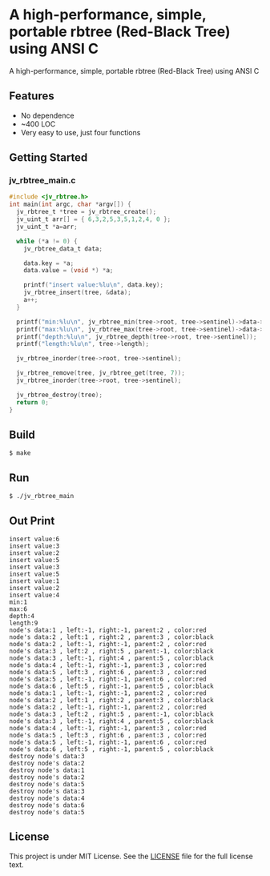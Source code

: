 # A high-performance, simple, portable rbtree (Red-Black Tree) using ANSI C

A high-performance, simple, portable rbtree (Red-Black Tree) using ANSI C

## Features

- No dependence
- ~400 LOC
- Very easy to use, just four functions

## Getting Started


### jv_rbtree_main.c

```c
#include <jv_rbtree.h>
int main(int argc, char *argv[]) {
  jv_rbtree_t *tree = jv_rbtree_create();
  jv_uint_t arr[] = { 6,3,2,5,3,5,1,2,4, 0 }; 
  jv_uint_t *a=arr;

  while (*a != 0) {
    jv_rbtree_data_t data;

    data.key = *a;
    data.value = (void *) *a;

    printf("insert value:%lu\n", data.key);
    jv_rbtree_insert(tree, &data);
    a++;
  }

  printf("min:%lu\n", jv_rbtree_min(tree->root, tree->sentinel)->data->key);
  printf("max:%lu\n", jv_rbtree_max(tree->root, tree->sentinel)->data->key);
  printf("depth:%lu\n", jv_rbtree_depth(tree->root, tree->sentinel));
  printf("length:%lu\n", tree->length);

  jv_rbtree_inorder(tree->root, tree->sentinel);

  jv_rbtree_remove(tree, jv_rbtree_get(tree, 7));
  jv_rbtree_inorder(tree->root, tree->sentinel);

  jv_rbtree_destroy(tree);
  return 0;
}
```

## Build

    $ make

## Run

    $ ./jv_rbtree_main

## Out Print

```
insert value:6
insert value:3
insert value:2
insert value:5
insert value:3
insert value:5
insert value:1
insert value:2
insert value:4
min:1
max:6
depth:4
length:9
node's data:1 , left:-1, right:-1, parent:2 , color:red
node's data:2 , left:1 , right:2 , parent:3 , color:black
node's data:2 , left:-1, right:-1, parent:2 , color:red
node's data:3 , left:2 , right:5 , parent:-1, color:black
node's data:3 , left:-1, right:4 , parent:5 , color:black
node's data:4 , left:-1, right:-1, parent:3 , color:red
node's data:5 , left:3 , right:6 , parent:3 , color:red
node's data:5 , left:-1, right:-1, parent:6 , color:red
node's data:6 , left:5 , right:-1, parent:5 , color:black
node's data:1 , left:-1, right:-1, parent:2 , color:red
node's data:2 , left:1 , right:2 , parent:3 , color:black
node's data:2 , left:-1, right:-1, parent:2 , color:red
node's data:3 , left:2 , right:5 , parent:-1, color:black
node's data:3 , left:-1, right:4 , parent:5 , color:black
node's data:4 , left:-1, right:-1, parent:3 , color:red
node's data:5 , left:3 , right:6 , parent:3 , color:red
node's data:5 , left:-1, right:-1, parent:6 , color:red
node's data:6 , left:5 , right:-1, parent:5 , color:black
destroy node's data:3
destroy node's data:2
destroy node's data:1
destroy node's data:2
destroy node's data:5
destroy node's data:3
destroy node's data:4
destroy node's data:6
destroy node's data:5
```

## License

This project is under MIT License. See the [LICENSE](LICENSE) file for the full license text.

